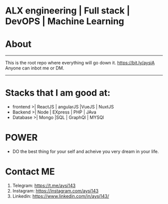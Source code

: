# ALX engineering | Full stack | DevOPS | Machine Learning

# About
****************************************************************************************************
This is the root repo where everything will go down it.
https://bit.ly/aysiA
Anyone can inbot me or DM.
****************************************************************************************************

# Stacks that I am good at:
- frontend >| ReactJS | angularJS |VueJS | NuxtJS
- Backend  >| Node | EXpress | PHP | JAva
- Database >| Mongo |SQL | GraphQl | MYSQl


# POWER 
- DO the best thing for your self and acheive you very dream in your life.


# Contact ME
  1. Telegram:  https://t.me/aysi143
  2. Instagram: https://instagram.com/aysi143
  3. Linkedin:  https://www.linkedin.com/in/aysi143/
